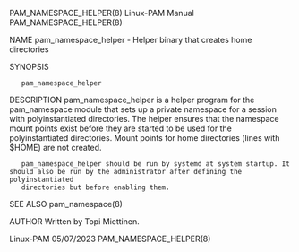 PAM_NAMESPACE_HELPER(8)						       Linux-PAM Manual						       PAM_NAMESPACE_HELPER(8)

NAME
       pam_namespace_helper - Helper binary that creates home directories

SYNOPSIS

       pam_namespace_helper

DESCRIPTION
       pam_namespace_helper is a helper program for the pam_namespace module that sets up a private namespace for a session with polyinstantiated directories.
       The helper ensures that the namespace mount points exist before they are started to be used for the polyinstantiated directories. Mount points for home
       directories (lines with $HOME) are not created.

       pam_namespace_helper should be run by systemd at system startup. It should also be run by the administrator after defining the polyinstantiated
       directories but before enabling them.

SEE ALSO
       pam_namespace(8)

AUTHOR
       Written by Topi Miettinen.

Linux-PAM								  05/07/2023						       PAM_NAMESPACE_HELPER(8)
